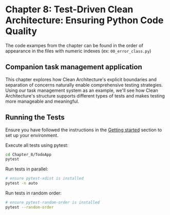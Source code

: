 # Chapter 8: Test-Driven Clean Architecture: Ensuring Python Code Quality

The code exampes from the chapter can be found in the order of appearance in the files with numeric indexes (ex:
`00_error_class.py`)

## Companion task management application

This chapter explores how Clean Architecture's explicit boundaries and separation of concerns naturally enable comprehensive testing strategies. Using our task management system as an example, we'll see how Clean Architecture's structure supports different types of tests and makes testing more manageable and meaningful.


## Running the Tests

Ensure you have followed the instructions in the [Getting started](../README.md#2-getting-started) section to set up your environment.

Execute all tests using pytest:
```bash
cd Chapter_8/TodoApp
pytest
```

Run tests in parallel:
```bash
# ensure pytest-xdist is installed
pytest -n auto
```

Run tests in random order:
```bash
# ensure pytest-random-order is installed
pytest --random-order
```
